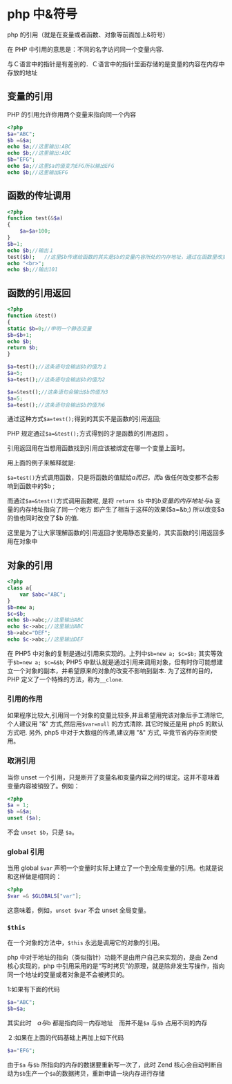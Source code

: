 # php 中&符号

php 的引用（就是在变量或者函数、对象等前面加上&符号）

在 PHP 中引用的意思是：不同的名字访问同一个变量内容.

与Ｃ语言中的指针是有差别的．Ｃ语言中的指针里面存储的是变量的内容在内存中存放的地址

## 变量的引用

PHP 的引用允许你用两个变量来指向同一个内容

```php
<?php
$a="ABC";
$b =&$a;
echo $a;//这里输出:ABC
echo $b;//这里输出:ABC
$b="EFG";
echo $a;//这里$a的值变为EFG所以输出EFG
echo $b;//这里输出EFG
```

## 函数的传址调用

```php
<?php
function test(&$a)
{
    $a=$a+100;
}
$b=1;
echo $b;//输出１
test($b);   //这里$b传递给函数的其实是$b的变量内容所处的内存地址，通过在函数里改变$a的值　就可以改变$b的值了
echo "<br>";
echo $b;//输出101
```

## 函数的引用返回

```php
<?php
function &test()
{
static $b=0;//申明一个静态变量
$b=$b+1;
echo $b;
return $b;
}

$a=test();//这条语句会输出$b的值为１
$a=5;
$a=test();//这条语句会输出$b的值为2

$a=&test();//这条语句会输出$b的值为3
$a=5;
$a=test();//这条语句会输出$b的值为6
```

通过这种方式`$a=test();`得到的其实不是函数的引用返回;

PHP 规定通过`$a=&test();`方式得到的才是函数的引用返回 。

引用返回用在当想用函数找到引用应该被绑定在哪一个变量上面时。

用上面的例子来解释就是:

`$a=test()`方式调用函数，只是将函数的值赋给$a 而已，而$a 做任何改变都不会影响到函数中的\$b ;

而通过`$a=&test()`方式调用函数呢, 是将 `return $b` 中的$b 变量的内存地址与$a 变量的内存地址指向了同一个地方
即产生了相当于这样的效果($a=&b;) 所以改变$a 的值也同时改变了\$b 的值.

这里是为了让大家理解函数的引用返回才使用静态变量的，其实函数的引用返回多用在对象中

## 对象的引用

```php
<?php
class a{
    var $abc="ABC";
}
$b=new a;
$c=$b;
echo $b->abc;//这里输出ABC
echo $c->abc;//这里输出ABC
$b->abc="DEF";
echo $c->abc;//这里输出DEF
```

在 PHP5 中对象的复制是通过引用来实现的。上列中`$b=new a; $c=$b;` 其实等效于`$b=new a; $c=&$b`;
PHP5 中默认就是通过引用来调用对象，但有时你可能想建立一个对象的副本，并希望原来的对象的改变不影响到副本. 为了这样的目的，PHP 定义了一个特殊的方法，称为`__clone`.

### 引用的作用

如果程序比较大,引用同一个对象的变量比较多,并且希望用完该对象后手工清除它,个人建议用 "&" 方式,然后用`$var=null` 的方式清除. 其它时候还是用 php5 的默认方式吧. 另外, php5 中对于大数组的传递,建议用 "&" 方式, 毕竟节省内存空间使用。

### 取消引用

当你 unset 一个引用，只是断开了变量名和变量内容之间的绑定。这并不意味着变量内容被销毁了。例如：

```php
<?php
$a = 1;
$b =&$a;
unset ($a);
```

不会 `unset $b`，只是 `$a`。

### global 引用

当用 global `$var` 声明一个变量时实际上建立了一个到全局变量的引用。也就是说和这样做是相同的：

```php
<?php
$var =& $GLOBALS["var"];
```

这意味着，例如，`unset $var` 不会 unset 全局变量。

### `$this`

在一个对象的方法中，`$this` 永远是调用它的对象的引用。

php 中对于地址的指向（类似指针）功能不是由用户自己来实现的，是由 Zend 核心实现的，php 中引用采用的是“写时拷贝”的原理，就是除非发生写操作，指向同一个地址的变量或者对象是不会被拷贝的。

1:如果有下面的代码

```php
$a="ABC";
$b=$a;
```

其实此时　$a 与$b 都是指向同一内存地址　而并不是`$a` 与`$b` 占用不同的内存

２:如果在上面的代码基础上再加上如下代码

```php
$a="EFG";
```

由于`$a` 与`$b` 所指向的内存的数据要重新写一次了，此时 Zend 核心会自动判断自动为`$b`生产一个`$a`的数据拷贝，重新申请一块内存进行存储
